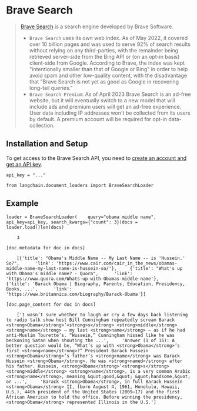 Brave Search
============

> [Brave Search](https://en.wikipedia.org/wiki/Brave_Search) is a search engine developed by Brave Software.
> 
> *   `Brave Search` uses its own web index. As of May 2022, it covered over 10 billion pages and was used to serve 92% of search results without relying on any third-parties, with the remainder being retrieved server-side from the Bing API or (on an opt-in basis) client-side from Google. According to Brave, the index was kept "intentionally smaller than that of Google or Bing" in order to help avoid spam and other low-quality content, with the disadvantage that "Brave Search is not yet as good as Google in recovering long-tail queries."
> *   `Brave Search Premium`: As of April 2023 Brave Search is an ad-free website, but it will eventually switch to a new model that will include ads and premium users will get an ad-free experience. User data including IP addresses won't be collected from its users by default. A premium account will be required for opt-in data-collection.

Installation and Setup[​](#installation-and-setup "Direct link to Installation and Setup")
------------------------------------------------------------------------------------------

To get access to the Brave Search API, you need to [create an account and get an API key](https://api.search.brave.com/app/dashboard).

    api_key = "..."

    from langchain.document_loaders import BraveSearchLoader

Example[​](#example "Direct link to Example")
---------------------------------------------

    loader = BraveSearchLoader(    query="obama middle name", api_key=api_key, search_kwargs={"count": 3})docs = loader.load()len(docs)

        3

    [doc.metadata for doc in docs]

        [{'title': "Obama's Middle Name -- My Last Name -- is 'Hussein.' So?",      'link': 'https://www.cair.com/cair_in_the_news/obamas-middle-name-my-last-name-is-hussein-so/'},     {'title': "What's up with Obama's middle name? - Quora",      'link': 'https://www.quora.com/Whats-up-with-Obamas-middle-name'},     {'title': 'Barack Obama | Biography, Parents, Education, Presidency, Books, ...',      'link': 'https://www.britannica.com/biography/Barack-Obama'}]

    [doc.page_content for doc in docs]

        ['I wasn’t sure whether to laugh or cry a few days back listening to radio talk show host Bill Cunningham repeatedly scream Barack <strong>Obama</strong>’<strong>s</strong> <strong>middle</strong> <strong>name</strong> — my last <strong>name</strong> — as if he had anti-Muslim Tourette’s. “Hussein,” Cunningham hissed like he was beckoning Satan when shouting the ...',     'Answer (1 of 15): A better question would be, “What’s up with <strong>Obama</strong>’s first <strong>name</strong>?” President Barack Hussein <strong>Obama</strong>’s father’s <strong>name</strong> was Barack Hussein <strong>Obama</strong>. He was <strong>named</strong> after his father. Hussein, <strong>Obama</strong>’<strong>s</strong> <strong>middle</strong> <strong>name</strong>, is a very common Arabic <strong>name</strong>, meaning &quot;good,&quot; &quot;handsome,&quot; or ...',     'Barack <strong>Obama</strong>, in full Barack Hussein <strong>Obama</strong> II, (born August 4, 1961, Honolulu, Hawaii, U.S.), 44th president of the United States (2009–17) and the first African American to hold the office. Before winning the presidency, <strong>Obama</strong> represented Illinois in the U.S.']